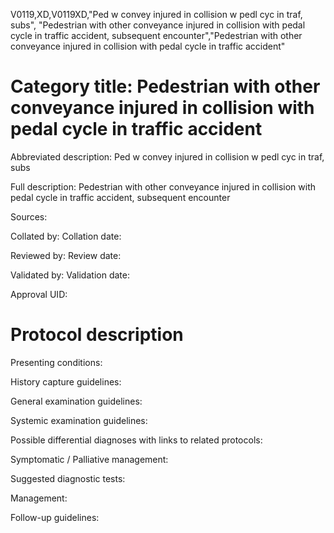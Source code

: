 V0119,XD,V0119XD,"Ped w convey injured in collision w pedl cyc in traf, subs", "Pedestrian with other conveyance injured in collision with pedal cycle in traffic accident, subsequent encounter","Pedestrian with other conveyance injured in collision with pedal cycle in traffic accident"
# Category title: Pedestrian with other conveyance injured in collision with pedal cycle in traffic accident

Abbreviated description: Ped w convey injured in collision w pedl cyc in traf, subs

Full description: Pedestrian with other conveyance injured in collision with pedal cycle in traffic accident, subsequent encounter

Sources:

Collated by:
Collation date:

Reviewed by:
Review date:

Validated by:
Validation date:

Approval UID:

# Protocol description

Presenting conditions:

History capture guidelines:

General examination guidelines:

Systemic examination guidelines:

Possible differential diagnoses with links to related protocols:

Symptomatic / Palliative management:

Suggested diagnostic tests:

Management:

Follow-up guidelines:

